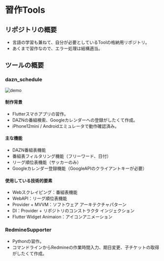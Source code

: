 # 習作Tools

## リポジトリの概要

* 言語の学習も兼ねて、自分が必要としているToolの格納用リポジトリ。
* あくまで習作なので、エラー処理は結構適当。

## ツールの概要

### dazn_schedule

![demo](https://user-images.githubusercontent.com/77208334/105576397-d5102180-5db5-11eb-8fa5-85570ccf0c81.gif)

#### 制作背景
* Flutterスマホアプリの習作。
* DAZNの番組検索、Googleカレンダーへの登録がしたくて作成。
* iPhone12mini / Androidエミュレータで動作確認済み。

#### 主な機能
* DAZN番組表機能
* 番組表フィルタリング機能（フリーワード、日付）
* リーグ順位表機能（サッカーのみ）
* Googleカレンダー登録機能（GoogleAPIのクライアントキーが必要）

#### 使用している技術的要素
* Webスクレイピング：番組表機能
* WebAPI：リーグ順位表機能
* Provider + MVVM：ソフトウェア アーキテクチャパターン
* DI：Provider + リポジトリのコンストラクタ インジェクション
* Flutter Widget Animaion：アイコンアニメーション

### RedmineSupporter

* Pythonの習作。
* コマンドラインからRedmineの作業時間入力、期日変更、子チケットの取得がしたくて作成。
